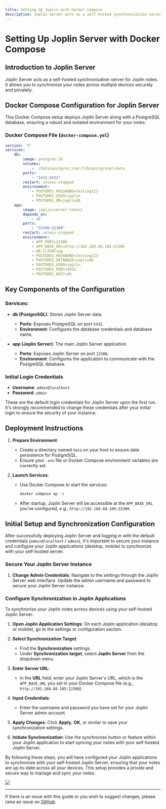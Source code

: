 ```yaml
---
title: Setting Up Joplin with Docker Compose
description: Joplin Server acts as a self-hosted synchronization server for Joplin notes. It allows you to synchronize your notes across multiple>
---
```

# Setting Up Joplin Server with Docker Compose

## Introduction to Joplin Server

Joplin Server acts as a self-hosted synchronization server for Joplin notes. It allows you to synchronize your notes across multiple devices securely and privately.

## Docker Compose Configuration for Joplin Server

This Docker Compose setup deploys Joplin Server along with a PostgreSQL database, ensuring a robust and isolated environment for your notes.

### Docker Compose File (`docker-compose.yml`)

```yaml
version: '3'
services:
    db:
        image: postgres:16
        volumes:
            - ./data/postgres:/var/lib/postgresql/data
        ports:
            - "5432:5432"
        restart: unless-stopped
        environment:
            - POSTGRES_PASSWORD=testing123
            - POSTGRES_USER=joplin
            - POSTGRES_DB=joplindb
    app:
        image: joplin/server:latest
        depends_on:
            - db
        ports:
            - "22300:22300"
        restart: unless-stopped
        environment:
            - APP_PORT=22300
            - APP_BASE_URL=http://192.168.68.105:22300
            - DB_CLIENT=pg
            - POSTGRES_PASSWORD=testing123
            - POSTGRES_DATABASE=joplindb
            - POSTGRES_USER=joplin
            - POSTGRES_PORT=5432
            - POSTGRES_HOST=db
```

## Key Components of the Configuration

### Services:

- **db (PostgreSQL)**: Stores Joplin Server data.
  - **Ports**: Exposes PostgreSQL on port `5432`.
  - **Environment**: Configures the database credentials and database name.

- **app (Joplin Server)**: The main Joplin Server application.
  - **Ports**: Exposes Joplin Server on port `22300`.
  - **Environment**: Configures the application to communicate with the PostgreSQL database.

### Initial Login Credentials

- **Username**: `admin@localhost`
- **Password**: `admin`

These are the default login credentials for Joplin Server upon the first run. It's strongly recommended to change these credentials after your initial login to ensure the security of your instance.

## Deployment Instructions

1. **Prepare Environment**:
   - Create a directory named `data` on your host to ensure data persistence for PostgreSQL.
   - Ensure your `.env` file or Docker Compose environment variables are correctly set.

2. **Launch Services**:
   - Use Docker Compose to start the services:
     ```bash
     docker compose up -d
     ```
   - After startup, Joplin Server will be accessible at the `APP_BASE_URL` you've configured, e.g., `http://192.168.68.105:22300`.

## Initial Setup and Synchronization Configuration

After successfully deploying Joplin Server and logging in with the default credentials (`admin@localhost` / `admin`), it's important to secure your instance and configure your Joplin applications (desktop, mobile) to synchronize with your self-hosted server.

### Secure Your Joplin Server Instance

1. **Change Admin Credentials**: Navigate to the settings through the Joplin Server web interface. Update the admin username and password to secure your Joplin Server instance.

### Configure Synchronization in Joplin Applications

To synchronize your Joplin notes across devices using your self-hosted Joplin Server:

1. **Open Joplin Application Settings**: On each Joplin application (desktop or mobile), go to the settings or configuration section.

2. **Select Synchronization Target**:
    - Find the **Synchronization** settings.
    - Under **Synchronization target**, select **Joplin Server** from the dropdown menu.

3. **Enter Server URL**:
    - In the **URL** field, enter your Joplin Server's URL, which is the `APP_BASE_URL` you set in your Docker Compose file (e.g., `http://192.168.68.105:22300`).

4. **Input Credentials**:
    - Enter the username and password you have set for your Joplin Server admin account.

5. **Apply Changes**: Click **Apply**, **OK**, or similar to save your synchronization settings.

6. **Initiate Synchronization**: Use the synchronize button or feature within your Joplin application to start syncing your notes with your self-hosted Joplin Server.

By following these steps, you will have configured your Joplin applications to synchronize with your self-hosted Joplin Server, ensuring that your notes are up-to-date across all your devices. This setup provides a private and secure way to manage and sync your notes.

<a href="https://www.buymeacoffee.com/techdox"><img src="https://img.buymeacoffee.com/button-api/?text=Buy me a cup of tea&emoji=🍵&slug=techdox&button_colour=FFDD00&font_colour=000000&font_family=Cookie&outline_colour=000000&coffee_colour=ffffff" /></a>


---

If there is an issue with this guide or you wish to suggest changes, please raise an issue on [GitHub](https://github.com/Techdox/techdox-docs).
